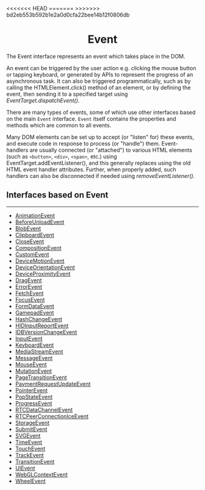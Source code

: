 <link rel="stylesheet" href="https://cdn.jsdelivr.net/npm/bootstrap-icons@1.5.0/font/bootstrap-icons.css">
<<<<<<< HEAD
<link rel="stylesheet" href="../../lib/doc_style.css">
=======
<link rel="stylesheet" href="../source.css">
>>>>>>> bd2eb553b592b1e2a0d0cfa22bee14b12f0806db

<h1 style="text-align:center">Event</h1>

The Event interface represents an event which takes place in the DOM.

An event can be triggered by the user action e.g. clicking the mouse button or tapping keyboard, or generated by APIs to represent the progress of an asynchronous task. It can also be triggered programmatically, such as by calling the HTMLElement.click() method of an element, or by defining the event, then sending it to a specified target using *EventTarget.dispatchEvent()*.

There are many types of events, some of which use other interfaces based on the main `Event` interface. `Event` itself contains the properties and methods which are common to all events.

Many DOM elements can be set up to accept (or "listen" for) these events, and execute code in response to process (or "handle") them. Event-handlers are usually connected (or "attached") to various HTML elements (such as `<button>`, `<div>`, `<span>`, etc.) using EventTarget.addEventListener(), and this generally replaces using the old HTML event handler attributes. Further, when properly added, such handlers can also be disconnected if needed using *removeEventListener()*.

## Interfaces based on Event
---
* [AnimationEvent](https://devdocs.io/dom/animationevent)
* [BeforeUnloadEvent](https://devdocs.io/dom/)
* [BlobEvent](https://devdocs.io/dom/blobevent)
* [ClipboardEvent](https://devdocs.io/dom/clipboardevent)
* [CloseEvent](https://devdocs.io/dom/closeevent)
* [CompositionEvent](https://devdocs.io/dom/compositionevent)
* [CustomEvent](https://devdocs.io/dom/customevent)
* [DeviceMotionEvent](https://devdocs.io/dom/devicemotionevent)
* [DeviceOrientationEvent](https://devdocs.io/dom/deviceorientationevent)
* [DeviceProximityEvent](https://devdocs.io/dom/deviceproximityevent)
* [DragEvent](https://devdocs.io/dom/dragevent)
* [ErrorEvent](https://devdocs.io/dom/errorevent)
* [FetchEvent](https://devdocs.io/dom/fetchevent)
* [FocusEvent](https://devdocs.io/dom/focusevent)
* [FormDataEvent](https://devdocs.io/dom/formdataevent)
* [GamepadEvent](https://devdocs.io/dom/gamepadevent)
* [HashChangeEvent](https://devdocs.io/dom/hashchangeevent)
* [HIDInputReportEvent](https://devdocs.io/dom/hidinputreportevent)
* [IDBVersionChangeEvent](https://devdocs.io/dom/idbversionchangeevent)
* [InputEvent](https://devdocs.io/dom/inputevent)
* [KeyboardEvent](https://devdocs.io/dom/keyboardevent)
* [MediaStreamEvent](https://devdocs.io/dom/mediastreamevent)
* [MessageEvent](https://devdocs.io/dom/messageevent)
* [MouseEvent](https://devdocs.io/dom/mouseevent)
* [MutationEvent](https://devdocs.io/dom/mutationevent)
* [PageTransitionEvent](https://devdocs.io/dom/pagetransitionevent)
* [PaymentRequestUpdateEvent](https://devdocs.io/dom/paymentrequestupdateevent)
* [PointerEvent](https://devdocs.io/dom/pointerevent)
* [PopStateEvent](https://devdocs.io/dom/popstateevent)
* [ProgressEvent](https://devdocs.io/dom/progressevent)
* [RTCDataChannelEvent](https://devdocs.io/dom/rtcdatachannelevent)
* [RTCPeerConnectionIceEvent](https://devdocs.io/dom/rtcpeerconnectionevent)
* [StorageEvent](https://devdocs.io/dom/storageevent)
* [SubmitEvent](https://devdocs.io/dom/submitevent)
* [SVGEvent](https://devdocs.io/dom/svgevent)
* [TimeEvent](https://devdocs.io/dom/timeevent)
* [TouchEvent](https://devdocs.io/dom/touchevent)
* [TrackEvent](https://devdocs.io/dom/trackevent)
* [TransitionEvent](https://devdocs.io/dom/trasitionevent)
* [UIEvent](https://devdocs.io/dom/uievent)
* [WebGLContextEvent](https://devdocs.io/dom/webglcontextevent)
* [WheelEvent](https://devdocs.io/dom/wheelevent)














































